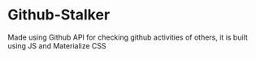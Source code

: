 # Github-Stalker
Made using Github API for checking github activities of others, it is built using JS and Materialize CSS
